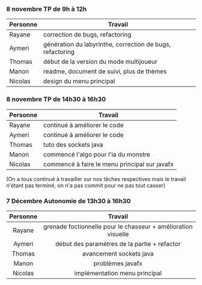 ### 8 novembre TP de 9h à 12h

|Personne|Travail|
|--------|-------|
|Rayane|correction de bugs, refactoring|
|Aymeri|génération du labyrinthe, correction de bugs, refactoring|
|Thomas|début de la version du mode multijoueur|
|Manon|readme, document de suivi, plus de thèmes|
|Nicolas|design du menu principal|

### 8 novembre TP de 14h30 à 16h30

|Personne|Travail|
|--------|---------------------------------------------------|
|Rayane  |continué à améliorer le code                       |
|Aymeri  |continué à améliorer le code                       |
|Thomas  |tuto des sockets java                              |
|Manon   |commencé l'algo pour l'ia du monstre|
|Nicolas |commencé à faire le menu principal sur javafx|


(On a tous continué à travailler sur nos tâches respectives mais le travail n'étant pas terminé, on n'a pas commit pour ne pas tout casser)

### 7 Décembre Autonomie de 13h30 à 16h30

| Personne |                              Travail                             |
|:--------:|:----------------------------------------------------------------:|
|Rayane    | grenade foctionnelle pour le chasseur + amélioration visuelle    |
|Aymeri    | début des paramètres de la partie + refactor                     |
|Thomas    | avancement sockets java                                          |
|Manon     | problèmes javafx                                                 |
|Nicolas   | implémentation menu principal                                    |